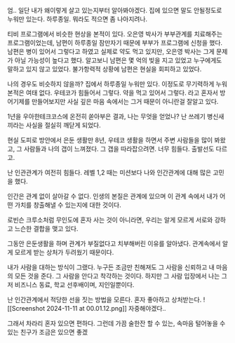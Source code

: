 엄.. 일단 내가 왜이렇게 살고 있는지부터 알아봐야겠다.
집에 있으면 말도 안될정도로 누워만 있는다. 하루종일.
뭐라도 적으면 좀 나아지려나.

티비 프로그램에서 비슷한 현상을 본적이 있다.
오은영 박사가 부부관계를 치료해주는 프로그램이었는데, 남편이 하루종일 잠만자기 때문에 부부가 프로그램에 신청을 했다.
남편은 병이 있어서 그렇다고 하였고 실제로 약도 먹고 있지만, 오은영 박사는 그게 문제가 아닐 가능성이 높다고 했다. 
알고보니 남편은 몇 억의 빚을 지고 있었고 누구에게도 말하고 있지 않고 있었다. 불가항력적 상황에 남편은 현실을 회피하고 있었다.

나의 경우도 비슷하지 않을까? 
집에서 하루종일 누워만 있다. 이정도로 무기력하게 누워본적은 여태 없다. 
우테코가 힘들어서 그렇다. 약을 먹고 있어서 그렇다.
라고 혼자서 방어기제를 만들어보지만 사실 깊은 마음 속에서는 그거 때문이 아니란걸 잘알고 있다.

1년을 우아한테크코스에 온전히 쏟아부은 결과, 나는 무엇을 얻었나?
난 쓰레기 병신새끼라는 사실을 절실히 깨닫게 되었다.

현실 도피로 방안에서 은둔 생활만 8년,
우테코 생활을 하면서 주변 사람들을 많이 봐왔고, 그 사람들과 나의 갭이 느껴졌다.
그 갭을 따라잡으려면. 너무 힘들다. 출발선도 다르고.

난 인관관계가 여전히 힘들다.
레벨 1,2 때는 미션보다 나와 인간관계에 대해 많은 고민을 했다.

인간은 관계 없이 살아갈 수 없다.
인생의 본질은 관계에 있으며 이 관계 속에서 내가 어떤 가치를 창출해낼 수 있는지에 대한 것이다. 

로빈슨 크루소처럼 무인도에 혼자 사는 것이 아니라면,
우리는 알게 모르게 서로와 강하고 느슨한 결합을 맺고 있다.

그동안 은둔생활을 하며 관계가 부질없다고 치부해버린 이유를 알아냈다.
관계속에서 알게 모르게 받는 상처가 두려웠기 때문이다.

내가 사람을 대하는 방식이 그랬다.
누구든 조금만 친해져도 그 사람을 신뢰하고 내 마음의 모든 것을 준다.
그 사람을 안다고 착각하는 것이다.
하지만 그 사람 입장에서 나는 그저 비즈니스 동료, 학교 선후배이며, 지인일뿐이다.

난 인간관계에서 적당한 선을 짓는 방법을 모른다.
혼자 좋아하고 상처받는다.
![[Screenshot 2024-11-11 at 00.01.12.png]]
자중해야겠다..

그래서 차라리 혼자 있으면 편하다.
그런데 가끔 술한잔 할 수 있는, 속마음 털어놓을 수 있는 친구가 조금은 있으면 좋겠